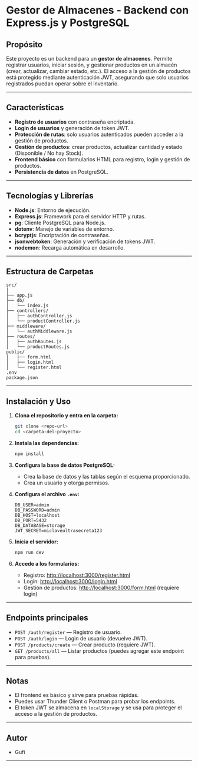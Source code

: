 # Gestor de Almacenes - Backend con Express.js y PostgreSQL

## Propósito

Este proyecto es un backend para un **gestor de almacenes**. Permite registrar usuarios, iniciar sesión, y gestionar productos en un almacén (crear, actualizar, cambiar estado, etc.). El acceso a la gestión de productos está protegido mediante autenticación JWT, asegurando que solo usuarios registrados puedan operar sobre el inventario.

---

## Características

- **Registro de usuarios** con contraseña encriptada.
- **Login de usuarios** y generación de token JWT.
- **Protección de rutas**: solo usuarios autenticados pueden acceder a la gestión de productos.
- **Gestión de productos**: crear productos, actualizar cantidad y estado (Disponible / No hay Stock).
- **Frontend básico** con formularios HTML para registro, login y gestión de productos.
- **Persistencia de datos** en PostgreSQL.

---

## Tecnologías y Librerías

- **Node.js**: Entorno de ejecución.
- **Express.js**: Framework para el servidor HTTP y rutas.
- **pg**: Cliente PostgreSQL para Node.js.
- **dotenv**: Manejo de variables de entorno.
- **bcryptjs**: Encriptación de contraseñas.
- **jsonwebtoken**: Generación y verificación de tokens JWT.
- **nodemon**: Recarga automática en desarrollo.

---

## Estructura de Carpetas

```
src/
│
├── app.js
├── db/
│   └── index.js
├── controllers/
│   ├── authController.js
│   └── productController.js
├── middleware/
│   └── authMiddleware.js
├── routes/
│   ├── authRoutes.js
│   └── productRoutes.js
public/
│   ├── form.html
│   ├── login.html
│   └── register.html
.env
package.json
```

---

## Instalación y Uso

1. **Clona el repositorio y entra en la carpeta:**
   ```bash
   git clone <repo-url>
   cd <carpeta-del-proyecto>
   ```

2. **Instala las dependencias:**
   ```bash
   npm install
   ```

3. **Configura la base de datos PostgreSQL:**
   - Crea la base de datos y las tablas según el esquema proporcionado.
   - Crea un usuario y otorga permisos.

4. **Configura el archivo `.env`:**
   ```
   DB_USER=admin
   DB_PASSWORD=admin
   DB_HOST=localhost
   DB_PORT=5432
   DB_DATABASE=storage
   JWT_SECRET=miclaveultrasecreta123
   ```

5. **Inicia el servidor:**
   ```bash
   npm run dev
   ```

6. **Accede a los formularios:**
   - Registro: [http://localhost:3000/register.html](http://localhost:3000/register.html)
   - Login: [http://localhost:3000/login.html](http://localhost:3000/login.html)
   - Gestión de productos: [http://localhost:3000/form.html](http://localhost:3000/form.html) (requiere login)

---

## Endpoints principales

- `POST /auth/register` — Registro de usuario.
- `POST /auth/login` — Login de usuario (devuelve JWT).
- `POST /products/create` — Crear producto (requiere JWT).
- `GET /products/all` — Listar productos (puedes agregar este endpoint para pruebas).

---

## Notas

- El frontend es básico y sirve para pruebas rápidas.
- Puedes usar Thunder Client o Postman para probar los endpoints.
- El token JWT se almacena en `localStorage` y se usa para proteger el acceso a la gestión de productos.

---

## Autor

- Gufi

---
